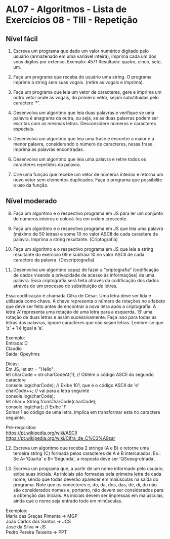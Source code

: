 # AL07 - Algoritmos - Lista de Exercícios 08 - TIII - Repetição

## Nível fácil

01) Escreva um programa que dado um valor numérico digitado pelo usuário (armazenado em uma variável inteira), imprima cada um dos seus dígitos por extenso. Exemplo: 4571 Resultado: quatro, cinco, sete, um.

02) Faça um programa que receba do usuário uma string. O programa imprime a string sem suas vogais. (retire as vogais e imprima).

03) Faça um programa que leia um vetor de caracteres, gere e imprima um outro vetor onde as vogais, do primeiro vetor, sejam substituídas pelo caractere ‘*’.

04) Desenvolva um algoritmo que leia duas palavras e verifique se uma palavra é anagrama da outra, ou seja, se as duas palavras podem ser escritas com as mesmas letras. Desconsidere números e caracteres especiais.

05) Desenvolva um algoritmo que leia uma frase e encontre a maior e a menor palavra, considerando o número de caracteres, nessa frase. Imprima as palavras encontradas.

06) Desenvolva um algoritmo que leia uma palavra e retire todos os caracteres repetidos da palavra.

07) Crie uma função que recebe um vetor de números inteiros e retorna um novo vetor sem elementos duplicados. Faça o programa que possibilite o uso da função.

## Nível moderado

08) Faça um algoritmo e o respectivo programa em JS para ler um conjunto de números inteiros e colocá-los em ordem crescente.

09) Faça um algoritmo e o respectivo programa em JS que leia uma palavra (máximo de 50 letras) e some 10 no valor ASCII de cada caractere da palavra. Imprima a string resultante. (Criptografia)

10) Faça um algoritmo e o respectivo programa em JS que leia a string resultante do exercício 09 e subtraia 10 no valor ASCII de cada caractere da palavra. (Descriptografia)

11) Desenvolva um algoritmo capaz de fazer a “criptografia” (codificação de dados visando a privacidade de acesso às informações) de uma palavra. Essa criptografia será feita através da codificação dos dados através de um processo de substituição de letras.

Essa codificação é chamada Cifra de César. Uma letra deve ser lida e utilizada como chave. A chave representa o número de rotações no alfabeto que deve ser feito antes de encontrar a nova letra após a criptografia. A letra ‘A’ representa uma rotação de uma letra para a esquerda, ‘B’ uma rotação de duas letras e assim sucessivamente. Faça isso para todas as letras das palavras, ignore caracteres que não sejam letras. Lembre-se que ‘z’ + 1 é igual a ‘a’.

Exemplo:  
Entrada: D  
Claudio  
Saída: Gpeyhms

Dicas:  
Em JS, let str = "Hello";  
let charCode = str.charCodeAt(1); // Obtém o código ASCII do segundo caractere  
console.log(charCode); // Exibe 101, que é o código ASCII de 'e'  
charCode++; // vai para a letra seguinte  
console.log(charCode);  
let char = String.fromCharCode(charCode);  
console.log(char); // Exibe 'f'  
Somar 1 ao código de uma letra, implica em transformar esta no caractere seguinte.

Pré-requisitos:  
https://pt.wikipedia.org/wiki/ASCII  
https://pt.wikipedia.org/wiki/Cifra_de_C%C3%A9sar

12) Escreva um algoritmo que receba 2 strings (A e B) e retorne uma terceira string (C) formada pelos caracteres de A e B intercalados. Ex.: Se A='Quarta' e B='Segunda', a resposta deve ser 'QSueagrutnada'.

13) Escreva um programa que, a partir de um nome informado pelo usuário, exiba suas iniciais. As iniciais são formadas pela primeira letra de cada nome, sendo que todas deverão aparecer em maiúsculas na saída do programa. Note que os conectores e, do, da, dos, das, de, di, du não são considerados nomes e, portanto, não devem ser considerados para a obtenção das iniciais. As iniciais devem ser impressas em maiúsculas, ainda que o nome seja entrado todo em minúsculas.

Exemplos:  
Maria das Graças Pimenta => MGP  
João Carlos dos Santos => JCS  
José da Silva => JS  
Pedro Pereira Teixeira => PPT

